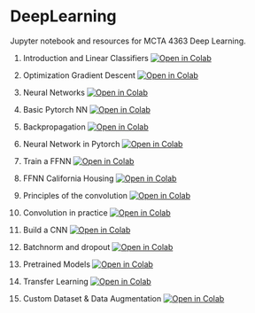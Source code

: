 # DeepLearning

Jupyter notebook and resources for MCTA 4363 Deep Learning.

1) Introduction and Linear Classifiers [![Open in Colab](https://colab.research.google.com/assets/colab-badge.svg)](https://colab.research.google.com/github/hasanzaki/DeepLearning/blob/main/01_Introduction_and_Linear_Classifiers.ipynb)

2) Optimization Gradient Descent [![Open in Colab](https://colab.research.google.com/assets/colab-badge.svg)](https://colab.research.google.com/github/hasanzaki/DeepLearning/blob/main/02_Optimization_Gradient_Descent.ipynb)

3) Neural Networks [![Open in Colab](https://colab.research.google.com/assets/colab-badge.svg)](https://colab.research.google.com/github/hasanzaki/DeepLearning/blob/main/03_Neural_networks.ipynb)

3) Basic Pytorch NN [![Open in Colab](https://colab.research.google.com/assets/colab-badge.svg)](https://colab.research.google.com/github/hasanzaki/DeepLearning/blob/main/03_Basic-PyTorch-NN.ipynb)

4) Backpropagation [![Open in Colab](https://colab.research.google.com/assets/colab-badge.svg)](https://colab.research.google.com/github/hasanzaki/DeepLearning/blob/main/04_Backpropagation.ipynb)

5) Neural Network in Pytorch [![Open in Colab](https://colab.research.google.com/assets/colab-badge.svg)](https://colab.research.google.com/github/hasanzaki/DeepLearning/blob/main/05_Build_a_Neural_Network_With_Pytorch.ipynb)
   
6) Train a FFNN [![Open in Colab](https://colab.research.google.com/assets/colab-badge.svg)](https://colab.research.google.com/github/hasanzaki/DeepLearning/blob/main/06_Train_a_FFNN_new.ipynb)

7) FFNN California Housing [![Open in Colab](https://colab.research.google.com/assets/colab-badge.svg)](https://colab.research.google.com/github/hasanzaki/DeepLearning/blob/main/07_FFNN_CaliforniaHousing.ipynb)

8) Principles of the convolution [![Open in Colab](https://colab.research.google.com/assets/colab-badge.svg)](https://colab.research.google.com/github/hasanzaki/DeepLearning/blob/main/08.%20Principles%20of%20the%20Convolution.ipynb)

9) Convolution in practice [![Open in Colab](https://colab.research.google.com/assets/colab-badge.svg)](https://colab.research.google.com/github/hasanzaki/DeepLearning/blob/main/09.%20Convolution_in_practice.ipynb)

10) Build a CNN [![Open in Colab](https://colab.research.google.com/assets/colab-badge.svg)](https://colab.research.google.com/github/hasanzaki/DeepLearning/blob/main/10.%20Build_a_CNN.ipynb)

11) Batchnorm and dropout [![Open in Colab](https://colab.research.google.com/assets/colab-badge.svg)](https://colab.research.google.com/github/hasanzaki/DeepLearning/blob/main/11_Batch_Normalization_Dropout_SkipConnection.ipynb)

12) Pretrained Models [![Open in Colab](https://colab.research.google.com/assets/colab-badge.svg)](https://colab.research.google.com/github/hasanzaki/DeepLearning/blob/main/12_Image_Classification_using_pre_trained_models.ipynb)

13) Transfer Learning [![Open in Colab](https://colab.research.google.com/assets/colab-badge.svg)](https://colab.research.google.com/github/hasanzaki/DeepLearning/blob/main/13.%20Transfer_Learning.ipynb)

14) Custom Dataset & Data Augmentation [![Open in Colab](https://colab.research.google.com/assets/colab-badge.svg)](https://colab.research.google.com/github/hasanzaki/DeepLearning/blob/main/14.%20Custom_Dataset_and%20Data_Augmentation.ipynb)
